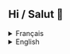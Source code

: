 ## Hi / Salut 👋
<details>
  <summary>Français</summary>

> Tu peux me contacter par discord: [misieur](https://discord.com/users/1012039502287622244 "Bien joué tu m'as vu mdr")
> 
> Ou regarder mes plugin sur [spigot](spigotmc.org/members/1885789/)
</details>
<details>
  <summary>English</summary>

> You can contact me on Discord: [misieur](https://discord.com/users/1012039502287622244)
> 
> Or check out my plugins on [spigot](spigotmc.org/members/1885789/)
</details>
